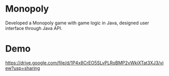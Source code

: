# Monopoly
Developed a Monopoly game with game logic in Java, designed user interface through Java API.
# Demo
https://drive.google.com/file/d/1P4x8CrEO5SLvPLRoBMP2vWkiXTat3XJ3/view?usp=sharing
